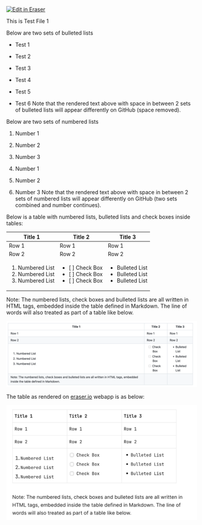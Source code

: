 <p><a target="_blank" href="https://app.eraser.io/workspace/zikqrAUEL5wc57nzfM8X" id="edit-in-eraser-github-link"><img alt="Edit in Eraser" src="https://firebasestorage.googleapis.com/v0/b/second-petal-295822.appspot.com/o/images%2Fgithub%2FOpen%20in%20Eraser.svg?alt=media&amp;token=968381c8-a7e7-472a-8ed6-4a6626da5501"></a></p>

This is Test File 1

Below are two sets of bulleted lists

- Test 1
- Test 2
- Test 3


- Test 4
- Test 5 
- Test 6
Note that the rendered text above with space in between 2 sets of bulleted lists will appear differently on GitHub (space removed).



Below are two  sets of numbered lists

1. Number 1
2. Number 2
3. Number 3


1. Number 1
2. Number 2
3. Number 3
Note that the rendered text above with space in between 2 sets of numbered lists will appear differently on GitHub (two sets combined and number continues).



Below is a table with numbered lists, bulleted lists and check boxes inside tables:

| Title 1 | Title 2 | Title 3 |
| ----- | ----- | ----- |
| Row 1 | Row 1 | Row 1 |
| Row 2 | Row 2 | Row 2 |
| <ol><li>Numbered List</li><li>Numbered List</li><li>Numbered List</li></ol> | <ul><li>[ ] Check Box</li><li>[ ] Check Box</li><li>[ ] Check Box</li></ul> | <ul><li>Bulleted List</li><li>Bulleted List</li><li>Bulleted List</li></ul> |
Note: The numbered lists, check boxes and bulleted lists are all written in HTML tags, embedded inside the table defined in Markdown. The line of words will also treated as part of a table like below.

![image.png](/.eraser/zikqrAUEL5wc57nzfM8X___DeemGI1Ggkftn7wWxq7SfjBNFAs2___c_r7nkgn-glRi9tCb-Q5f.png "image.png")

The table as rendered on [﻿eraser.io](https://eraser.io/) webapp is as below:

![image.png](/.eraser/zikqrAUEL5wc57nzfM8X___DeemGI1Ggkftn7wWxq7SfjBNFAs2___QF-u2JEQc49TDGNqeo-Iq.png "image.png")




<!--- Eraser file: https://app.eraser.io/workspace/zikqrAUEL5wc57nzfM8X --->